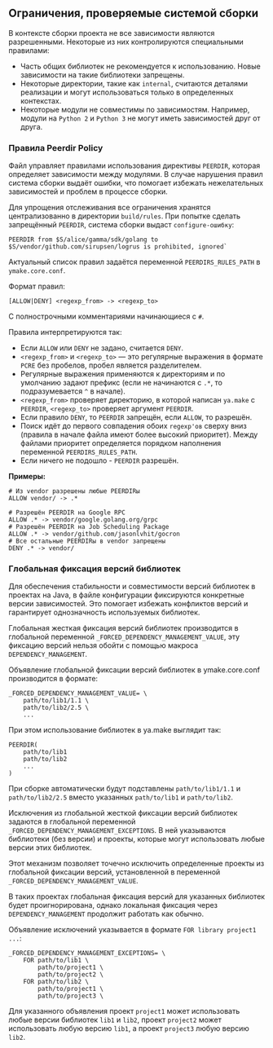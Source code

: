 ## Ограничения, проверяемые системой сборки

В контексте сборки проекта не все зависимости являются разрешенными. Некоторые из них контролируются специальными правилами:
- Часть общих библиотек не рекомендуется к использованию. Новые зависимости на такие библиотеки запрещены.
- Некоторые директории, такие как `internal`, считаются деталями реализации и могут использоваться только в определенных контекстах.
- Некоторые модули не совместимы по зависимостям. Например, модули на `Python 2` и `Python 3` не могут иметь зависимостей друг от друга.

### Правила Peerdir Policy

Файл управляет правилами использования директивы `PEERDIR`, которая определяет зависимости между модулями. В случае нарушения правил система сборки выдаёт ошибки, что помогает избежать нежелательных зависимостей и проблем в процессе сборки.

Для упрощения отслеживания все ограничения хранятся централизованно в директории `build/rules`. При попытке сделать запрещённый `PEERDIR`, система сборки выдаст `configure-ошибку`:
```
PEERDIR from $S/alice/gamma/sdk/golang to $S/vendor/github.com/sirupsen/logrus is prohibited, ignored`
```
Актуальный список правил задаётся переменной `PEERDIRS_RULES_PATH` в `ymake.core.conf`.

Формат правил:
```
[ALLOW|DENY] <regexp_from> -> <regexp_to>
```
С полнострочными комментариями начинающиеся с `#`.

Правила интерпретируются так:
- Если `ALLOW` или `DENY` не задано, считается `DENY`.
- `<regexp_from>` и `<regexp_to>` — это регулярные выражения в формате `PCRE` без пробелов, пробел является разделителем.
- Регулярные выражения применяются к директориям и по умолчанию задают префикс (если не начинаются с `.*`, то подразумевается `^` в начале).
- `<regexp_from>` проверяет директорию, в которой написан `ya.make` c `PEERDIR`, `<regexp_to>` проверяет аргумент `PEERDIR`.
- Если правило `DENY`, то `PEERDIR` запрещён, если `ALLOW`, то разрешён.
- Поиск идёт до первого совпадения обоих `regexp'ов` сверху вниз (правила в начале файла имеют более высокий приоритет). Между файлами приоритет определяется порядком наполнения переменной `PEERDIRS_RULES_PATH`.
- Если ничего не подошло - `PEERDIR` разрешён.

**Примеры:**
```
# Из vendor разрешены любые PEERDIRы
ALLOW vendor/ -> .*
```
```
# Разрешён PEERDIR на Google RPC
ALLOW .* -> vendor/google.golang.org/grpc
# Разрешён PEERDIR на Job Scheduling Package
ALLOW .* -> vendor/github.com/jasonlvhit/gocron
# Все остальные PEERDIRы в vendor запрещены
DENY .* -> vendor/
```
### Глобальная фиксация версий библиотек

Для обеспечения стабильности и совместимости версий библиотек в проектах на Java, в файле конфигурации фиксируются конкретные версии зависимостей. Это помогает избежать конфликтов версий и гарантирует однозначность используемых библиотек.

Глобальная жесткая фиксация версий библиотек производится в глобальной переменной `_FORCED_DEPENDENCY_MANAGEMENT_VALUE`, эту фиксацию версий нельзя обойти с помощью макроса `DEPENDENCY_MANAGEMENT`.

Объявление глобальной фиксации версий библиотек в ymake.core.conf производится в формате:
```make
_FORCED_DEPENDENCY_MANAGEMENT_VALUE= \
    path/to/lib1/1.1 \
    path/to/lib2/2.5 \
    ...
```
При этом использование библиотек в ya.make выглядит так:
```make
PEERDIR(
    path/to/lib1
    path/to/lib2
    ...
)
```
При сборке автоматически будут подставлены `path/to/lib1/1.1` и `path/to/lib2/2.5` вместо указанных `path/to/lib1` и `path/to/lib2`.

Исключения из глобальной жесткой фиксации версий библиотек задаются в глобальной переменной `_FORCED_DEPENDENCY_MANAGEMENT_EXCEPTIONS`. В ней указываются библиотеки (без версии) и проекты, которые могут использовать любые версии этих библиотек.

Этот механизм позволяет точечно исключить определенные проекты из глобальной фиксации версий, установленной в переменной `_FORCED_DEPENDENCY_MANAGEMENT_VALUE`.

В таких проектах глобальная фиксация версий для указанных библиотек будет проигнорирована, однако локальная фиксация через `DEPENDENCY_MANAGEMENT` продолжит работать как обычно.

Объявление исключений указывается в формате `FOR library project1 ...`:
```
_FORCED_DEPENDENCY_MANAGEMENT_EXCEPTIONS= \
    FOR path/to/lib1 \
        path/to/project1 \
        path/to/project2 \
    FOR path/to/lib2 \
        path/to/project1 \
        path/to/project3 \
```
Для указанного объявления проект `project1` может использовать любые версии библиотек `lib1` и `lib2`, проект `project2` может использовать любую версию `lib1`, а проект `project3` любую версию `lib2`.





